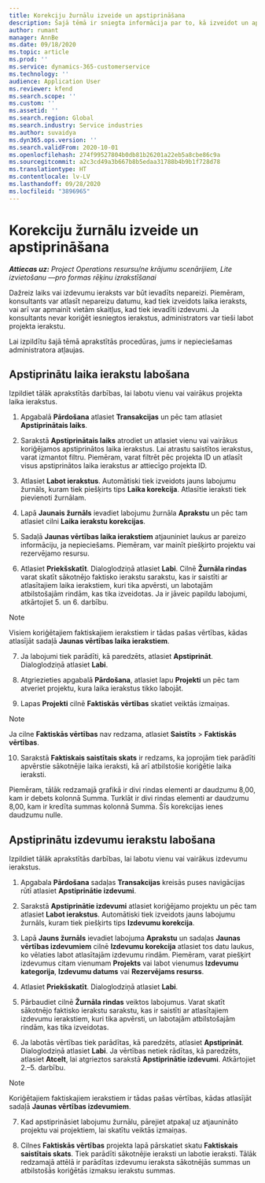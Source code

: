 ```yaml
---
title: Korekciju žurnālu izveide un apstiprināšana
description: Šajā tēmā ir sniegta informācija par to, kā izveidot un apstiprināt labojumu žurnālu.
author: rumant
manager: AnnBe
ms.date: 09/18/2020
ms.topic: article
ms.prod: ''
ms.service: dynamics-365-customerservice
ms.technology: ''
audience: Application User
ms.reviewer: kfend
ms.search.scope: ''
ms.custom: ''
ms.assetid: ''
ms.search.region: Global
ms.search.industry: Service industries
ms.author: suvaidya
ms.dyn365.ops.version: ''
ms.search.validFrom: 2020-10-01
ms.openlocfilehash: 274f99527804b0db81b26201a22eb5a8cbe86c9a
ms.sourcegitcommit: a2c3cd49a3b667b8b5edaa31788b4b9b1f728d78
ms.translationtype: HT
ms.contentlocale: lv-LV
ms.lasthandoff: 09/28/2020
ms.locfileid: "3896965"
---
```

# <a name="create-and-confirm-correction-journals"></a>Korekciju žurnālu izveide un apstiprināšana

_**Attiecas uz:** Project Operations resursu/ne krājumu scenārijiem, Lite izvietošanu —pro formas rēķinu izrakstīšanai_

Dažreiz laiks vai izdevumu ieraksts var būt ievadīts nepareizi. Piemēram, konsultants var atlasīt nepareizu datumu, kad tiek izveidots laika ieraksts, vai arī var apmainīt vietām skaitļus, kad tiek ievadīti izdevumi. Ja konsultants nevar koriģēt iesniegtos ierakstus, administrators var tieši labot projekta ierakstu.

Lai izpildītu šajā tēmā aprakstītās procedūras, jums ir nepieciešamas administratora atļaujas.

## <a name="correct-approved-time-entries"></a>Apstiprinātu laika ierakstu labošana     

Izpildiet tālāk aprakstītās darbības, lai labotu vienu vai vairākus projekta laika ierakstus.

1. Apgabalā **Pārdošana** atlasiet **Transakcijas** un pēc tam atlasiet **Apstiprinātais laiks**. 

2. Sarakstā **Apstiprinātais laiks** atrodiet un atlasiet vienu vai vairākus koriģējamos apstiprinātos laika ierakstus. Lai atrastu saistītos ierakstus, varat izmantot filtru. Piemēram, varat filtrēt pēc projekta ID un atlasīt visus apstiprinātos laika ierakstus ar attiecīgo projekta ID.

3. Atlasiet **Labot ierakstus**. Automātiski tiek izveidots jauns labojumu žurnāls, kuram tiek piešķirts tips **Laika korekcija**. Atlasītie ieraksti tiek pievienoti žurnālam. 

4. Lapā **Jaunais žurnāls** ievadiet labojumu žurnāla **Aprakstu** un pēc tam atlasiet cilni **Laika ierakstu korekcijas**.  

5. Sadaļā **Jaunas vērtības laika ierakstiem** atjauniniet laukus ar pareizo informāciju, ja nepieciešams. Piemēram, var mainīt piešķirto projektu vai rezervējamo resursu.

6. Atlasiet **Priekšskatīt**. Dialoglodziņā atlasiet **Labi**. Cilnē **Žurnāla rindas** varat skatīt sākotnējo faktisko ierakstu sarakstu, kas ir saistīti ar atlasītajiem laika ierakstiem, kuri tika apvērsti, un labotajām atbilstošajām rindām, kas tika izveidotas. Ja ir jāveic papildu labojumi, atkārtojiet 5. un 6. darbību. 

> [!NOTE]
> Visiem koriģētajiem faktiskajiem ierakstiem ir tādas pašas vērtības, kādas atlasījāt sadaļā **Jaunas vērtības laika ierakstiem**.

7. Ja labojumi tiek parādīti, kā paredzēts, atlasiet **Apstiprināt**. Dialoglodziņā atlasiet **Labi**.

8. Atgriezieties apgabalā **Pārdošana**, atlasiet lapu **Projekti** un pēc tam atveriet projektu, kura laika ierakstus tikko labojāt. 

9. Lapas **Projekti** cilnē **Faktiskās vērtības** skatiet veiktās izmaiņas. 

> [!NOTE]
> Ja cilne **Faktiskās vērtības** nav redzama, atlasiet **Saistīts** > **Faktiskās vērtības**.  

10. Sarakstā **Faktiskais saistītais skats** ir redzams, ka joprojām tiek parādīti apvērstie sākotnējie laika ieraksti, kā arī atbilstošie koriģētie laika ieraksti. 

Piemēram, tālāk redzamajā grafikā ir divi rindas elementi ar daudzumu 8,00, kam ir debets kolonnā Summa. Turklāt ir divi rindas elementi ar daudzumu 8,00, kam ir kredīta summas kolonnā Summa. Šīs korekcijas ienes daudzumu nulle.

 
## <a name="correct-approved-expense-entries"></a>Apstiprinātu izdevumu ierakstu labošana

Izpildiet tālāk aprakstītās darbības, lai labotu vienu vai vairākus izdevumu ierakstus. 

1. Apgabala **Pārdošana** sadaļas **Transakcijas** kreisās puses navigācijas rūtī atlasiet **Apstiprinātie izdevumi**.

2. Sarakstā **Apstiprinātie izdevumi** atlasiet koriģējamo projektu un pēc tam atlasiet **Labot ierakstus**. Automātiski tiek izveidots jauns labojumu žurnāls, kuram tiek piešķirts tips **Izdevumu korekcija**. 

3. Lapā **Jauns žurnāls** ievadiet labojuma **Aprakstu** un sadaļas **Jaunas vērtības izdevumiem** cilnē **Izdevumu korekcija** atlasiet tos datu laukus, ko vēlaties labot atlasītajām izdevumu rindām. Piemēram, varat piešķirt izdevumus citam vienumam **Projekts** vai labot vienumus **Izdevumu kategorija**, **Izdevumu datums** vai **Rezervējams resurss**.

4. Atlasiet **Priekšskatīt**. Dialoglodziņā atlasiet **Labi**. 

5. Pārbaudiet cilnē **Žurnāla rindas** veiktos labojumus. Varat skatīt sākotnējo faktisko ierakstu sarakstu, kas ir saistīti ar atlasītajiem izdevumu ierakstiem, kuri tika apvērsti, un labotajām atbilstošajām rindām, kas tika izveidotas.

6. Ja labotās vērtības tiek parādītas, kā paredzēts, atlasiet **Apstiprināt**. Dialoglodziņā atlasiet **Labi**. Ja vērtības netiek rādītas, kā paredzēts, atlasiet **Atcelt**, lai atgrieztos sarakstā **Apstiprinātie izdevumi**. Atkārtojiet 2.–5. darbību. 

> [!NOTE]
> Koriģētajiem faktiskajiem ierakstiem ir tādas pašas vērtības, kādas atlasījāt sadaļā **Jaunas vērtības izdevumiem**.

7. Kad apstiprināsiet labojumu žurnālu, pārejiet atpakaļ uz atjaunināto projektu vai projektiem, lai skatītu veiktās izmaiņas.  

8. Cilnes **Faktiskās vērtības** projekta lapā pārskatiet skatu **Faktiskais saistītais skats**. Tiek parādīti sākotnējie ieraksti un labotie ieraksti. Tālāk redzamajā attēlā ir parādītas izdevumu ieraksta sākotnējās summas un atbilstošās koriģētās izmaksu ierakstu summas. 



